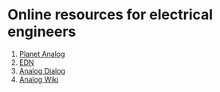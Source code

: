 # Online resources for electrical engineers

1. [Planet Analog](https://www.planetanalog.com/) 
1. [EDN](https://www.edn.com/)
1. [Analog Dialog](https://www.analog.com/en/analog-dialogue.html)
1. [Analog Wiki](https://wiki.analog.com/university/courses/electronics/text/preface)
